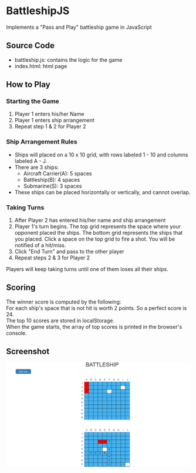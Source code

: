 # BattleshipJS
Implements a "Pass and Play" battleship game in JavaScript  
## Source Code  
* battleship.js: contains the logic for the game  
* index.html: html page  
## How to Play  
### Starting the Game
1. Player 1 enters his/her Name  
2. Player 1 enters ship arrangement  
3. Repeat step 1 & 2 for Player 2
### Ship Arrangement Rules  
* Ships will placed on a 10 x 10 grid, with rows labeled 1 - 10 and columns labeled A - J.  
* There are 3 ships:  
  * Aircraft Carrier(A): 5 spaces  
  * Battleship(B): 4 spaces  
  * Submarine(S): 3 spaces  
* These ships can be placed horizontally or vertically, and cannot overlap.  
### Taking Turns  
1. After Player 2 has entered his/her name and ship arrangement   
2. Player 1's turn begins. The top grid represents the space where your opponent placed the ships. The bottom grid represents the ships that you placed. Click a space on the top grid to fire a shot. You will be notified of a hit/miss.  
3. Click "End Turn" and pass to the other player  
4. Repeat steps 2 & 3 for Player 2  

Players will keep taking turns until one of them loses all their ships.  
## Scoring  
The winner score is computed by the following:  
For each ship's space that is not hit is worth 2 points. So a perfect score is 24.  
The top 10 scores are stored in localStorage.  
When the game starts, the array of top scores is printed in the browser's console.  
## Screenshot  
![alt text](screenshot.png "battleship_screenshot")  
